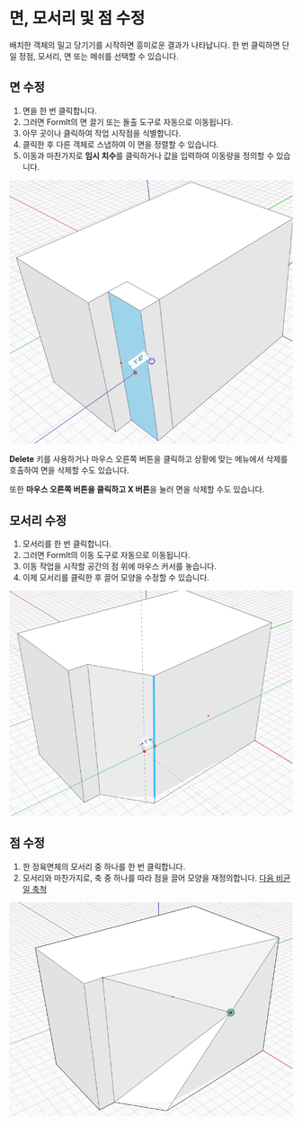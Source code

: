 # 면, 모서리 및 점 수정

배치한 객체의 밀고 당기기를 시작하면 흥미로운 결과가 나타납니다. 한 번 클릭하면 단일 정점, 모서리, 면 또는 메쉬를 선택할 수 있습니다.

## 면 수정

1. 면을 한 번 클릭합니다.
2. 그러면 FormIt의 면 끌기 또는 돌출 도구로 자동으로 이동됩니다.
3. 아무 곳이나 클릭하여 작업 시작점을 식별합니다.
4. 클릭한 후 다른 객체로 스냅하여 이 면을 정렬할 수 있습니다.
5. 이동과 마찬가지로 **임시 치수**를 클릭하거나 값을 입력하여 이동량을 정의할 수 있습니다.

![](../.gitbook/assets/modify.png)

**Delete** 키를 사용하거나 마우스 오른쪽 버튼을 클릭하고 상황에 맞는 메뉴에서 삭제를 호출하여 면을 삭제할 수도 있습니다.

또한 **마우스 오른쪽 버튼을 클릭하고 X 버튼**을 눌러 면을 삭제할 수도 있습니다.

## 모서리 수정

1. 모서리를 한 번 클릭합니다.
2. 그러면 FormIt의 이동 도구로 자동으로 이동됩니다.
3. 이동 작업을 시작할 공간의 점 위에 마우스 커서를 놓습니다.
4. 이제 모서리를 클릭한 후 끌어 모양을 수정할 수 있습니다.

![](../.gitbook/assets/modify2.png)

## 점 수정

1. 한 정육면체의 모서리 중 하나를 한 번 클릭합니다.
2. 모서리와 마찬가지로, 축 중 하나를 따라 점을 끌어 모양을 재정의합니다. [다음 비균일 축척](non-uniform-scale.md)

![](<../.gitbook/assets/modify3 (1) (1).png>)
